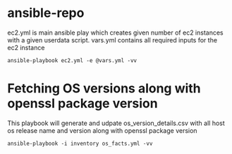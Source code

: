 # ansible-repo
ec2.yml is main ansible play which creates given number of ec2 instances with a given userdata script.
vars.yml contains all required inputs for the ec2 instance
```
ansible-playbook ec2.yml -e @vars.yml -vv
```

# Fetching OS versions along with openssl package version
This playbook will generate and udpate os_version_details.csv with all host os release name and version along with openssl package version

```
ansible-playbook -i inventory os_facts.yml -vv
```
